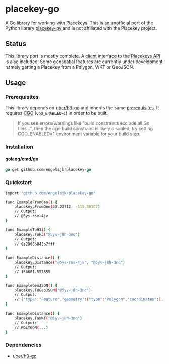 # placekey-go

A Go library for working with [Placekeys](https://www.placekey.io/). This is an unofficial port of the Python library [placekey-py](https://github.com/Placekey/placekey-py) and is not affiliated with the Placekey project.

## Status

This library port is mostly complete. A [client interface](https://github.com/engelsjk/placekey-go/tree/main/pkapi) to the [Placekeys API](https://docs.placekey.io) is also included. Some geospatial features are currently under development, namely getting a Placekey from a Polygon, WKT or GeoJSON.

## Usage

### Prerequisites

This library depends on [uber/h3-go](https://github.com/uber/h3-go) and inherits the same [prerequisites](https://github.com/uber/h3-go#prerequisites). It requires [CGO](https://golang.org/cmd/cgo/) (```CGO_ENABLED=1```) in order to be built.

> If you see errors/warnings like "build constraints exclude all Go files...", then the cgo build constraint is likely disabled; try setting CGO_ENABLED=1 environment variable for your build step.

### Installation

#### [golang/cmd/go](https://golang.org/cmd/go/)

```go
go get github.com/engelsjk/placekey-go
```

### Quickstart

```bash
import "github.com/engelsjk/placekey-go"

func ExampleFromGeo() {
    placekey.FromGeo(37.23712, -115.80187)
    // Output:
    // @5ys-rsx-4jv
}

func ExampleToH3() {
    placekey.ToH3("@5yv-j8h-3nq")
    // Output:
    // 8a2986b843b7fff
}

func ExampleDistance() {
    placekey.Distance("@5ys-rsx-4jv", "@5yv-j8h-3nq")
    // Output:
    // 138681.552855
}

func ExampleGeoJSON() {
    placekey.ToGeoJSON("@5yv-j8h-3nq")
    // Output:
    // {"type":"Feature","geometry":{"type":"Polygon","coordinates":[...]},"properties":null}
}

func ExampleDistance() {
    placekey.ToWKT("@5yv-j8h-3nq")
    // Output:
    // POLYGON(...)
}

```

### Dependencies

* [uber/h3-go](https://github.com/uber/h3-go)
